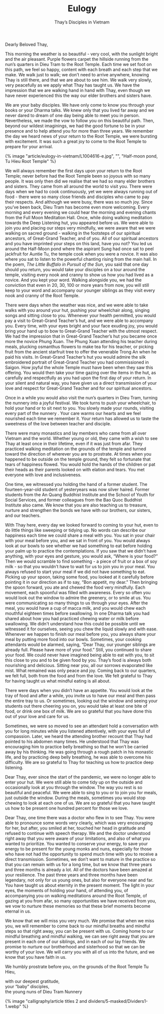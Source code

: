 ﻿---
title: Eulogy
author: Thay’s Disciples in Vietnam
---
<!-- author: Young nuns of Dieu Tram Nunnery -->

Dearly Beloved Thay,

This morning the weather is so beautiful - very cool, with the sunlight bright and the air pleasant. Purple flowers carpet the hillside running from the nun’s quarters in Dieu Tram to the Root Temple. Each time we set foot on this path, we feel so happy, content with each breath and each step that we make. We walk just to walk; we don’t need to arrive anywhere, knowing Thay is still there, and that we are about to see him. We walk very slowly, very peacefully as we apply what Thay has taught us. We have the impression that we are walking hand in hand with Thay, even though we have never experienced this the way our elder brothers and sisters have.

We are your baby disciples. We have only come to know you through your books or your Dharma talks. We knew only that you lived far away and we never dared to dream of one day being able to meet you in person. Nevertheless, we made the vow to follow you on this beautiful path. Then, beyond our wildest imaginings, we had the good fortune to be in your presence and to help attend you for more than three years. We remember the day we heard news of your return to the Root Temple, we were bursting with excitement. It was such a great joy to come to the Root Temple to prepare for your arrival.

{% image "article/eulogy-in-vietnam/L1004616-e.jpg", "", "Half-moon pond, Tu Hieu Root Temple" %}

We will always remember the first days upon your return to the Root Temple; never before had the Root Temple been so joyous with so many people. It was only then did we realise that we had so many elder brothers and sisters. They came from all around the world to visit you. There were days when we had to cook continuously, yet we were always running out of food - there were so many close friends and disciples who came to pay their respects. And although we were busy, there was so much joy. Since you’ve been back, Dieu Tram has become even more welcoming. Every morning and every evening we could hear the morning and evening chants from the Full Moon Meditation Hall. Once, while doing walking meditation towards the Deep Listening hut, you appeared before us. We were able to join you and placing our steps very mindfully, we were aware that we were walking on sacred ground - walking in the footsteps of our spiritual ancestors, of Great-Grand Teacher, and of you. All of our spiritual ancestors and you have imprinted your steps on this land, have you not? You led us around the Half-Moon pond where the aspirant Sung had once sat to peel jackfruit for Auntie Tu, the temple cook when you were a novice. It was also where you sat to listen to the powerful chanting rising from the main hall. In the poem, *The Little Buffalo in Pursuit of the Sun*, you said that one day should you return, you would take your disciples on a tour around the temple, visiting every nook and cranny to show us how you had lived as a novice. And you kept your word. Walking alongside you, we had the conviction that even in 20, 30, 100 or more years from now, you will still keep to your word and accompany our younger siblings as they visit every nook and cranny of the Root Temple.

There were days when the weather was nice, and we were able to take walks with you around your hut, pushing your wheelchair along, singing songs and sitting close to you. Whenever your health permitted, you would pay a visit to Great-Grand Teacher’s hut, and we were able to accompany you. Every time, with your eyes bright and your face exuding joy, you would bring your hand up to bow to Great-Grand Teacher with the utmost respect. We had the impression that in Great-Grand Teacher’s hut you became once more the novice Phung Xuan. The Phung Xuan attending his teacher during meals, plucking osmanthus flowers to make tea for his teacher, or picking fruit from the ancient starfruit tree to offer the venerable Trong An when he paid his visits. In Great-Grand Teacher’s hut you would admire the silk embroidered portrait of Great-Grand Teacher you had commissioned in Saigon. How joyful the whole Temple must have been when they saw this offering. You would then take your time gazing over the items in the hut, as carefully and respectfully as you had upon the first day of your return. In your silent and natural way, you have given us a direct transmission of your love and respect for Great-Grand Teacher and for our spiritual ancestors.

Once in a while you would also visit the nun’s quarters in Dieu Tram, turning the nunnery into a joyful festival. We took turns to push your wheelchair, to hold your hand or to sit next to you. You slowly made your rounds, visiting every part of the nunnery . Your care warms our hearts and we feel nourished each time we remember it. Your return has allowed us to taste the sweetness of the love between teacher and disciple.

There were many monastics and lay members who came from all over Vietnam and the world. Whether young or old, they came with a wish to see Thay at least once in their lifetime, even if it was just from afar. They practiced walking meditation on the grounds of the temple and turned toward the direction of wherever you are to prostrate. At times when you happened to be outside on the temple ground, they felt so fortunate that tears of happiness flowed. You would hold the hands of the children or pat their heads as their parents looked on with elation and tears. You met everyone with love and inclusiveness.

One time, we witnessed you holding the hand of a former student. The fourteen-year-old student of yesteryears was now silver haired. Former students from the An Quang Buddhist Institute and the School of Youth for Social Services, and former colleagues from the Bao Quoc Buddhist Institute also came. We know that you are also teaching us to treasure, nurture and strengthen the bonds we have with our brothers, our sisters, and our teachers.

With Thay here, every day we looked forward to coming to your hut, even to do little things like sweeping or tidying up. No words can describe our happiness each time we could share a meal with you. You sat in your chair with your meal before you, and we sat in front of you. You would always look at our bowls to see whether we had something to eat before holding your palm up to practice the contemplations. If you saw that we didn’t have anything, with your eyes and gesture, you would ask, “Where is your food?” Then we would scramble to find something - a piece of fruit or a box of soy milk - so that you wouldn’t have to wait for us to join you in your meal. You always refused to start your meal if we did not have something to eat. Picking up your spoon, taking some food, you looked at it carefully before pointing it in our direction as if to say, “Bon appetit, my dear.” Then bringing the spoon forward, you ate and chewed the food very mindfully. Each movement, each spoonful was filled with awareness. Every so often you would look out the window to admire the greenery, or to smile at us. You were communicating so many things to us through your eyes. After the meal, you would have a cup of macca milk, and you would chew each mouthful eighteen times before swallowing. In one Dharma talk you had shared about how you had practiced chewing water or milk before swallowing. We didn't understand how this could be possible until we witnessed it for ourselves, seeing you chew the liquid slowly and with ease. Whenever we happen to finish our meal before you, you always share your meal by putting more food into our bowls. Sometimes, your cooking attendants would be alarmed, saying, “Dear Thay, our younger siblings are already full. Please have more of your food.” Still, you continued to share your food. We could never have imagined being able to eat with you, to sit this close to you and to be given food by you. Thay’s food is always both nourishing and delicious. Sitting near you, all our sorrows evaporated like mist. What remained was only peace and joy. Coming back to our quarters, we felt full, both from the food and from the love. We felt grateful to Thay for having taught us what mindful eating is all about.

There were days when you didn’t have an appetite. You would look at the tray of food and after a while, you invite us to have our meal and then pass the entire tray to us. Or sometimes, looking out the window and seeing your students out there cheering you on, you would take at least one bite of food, or drink one box of milk. We are so grateful that you have done this out of your love and care for us.

Sometimes, we were so moved to see an attendant hold a conversation with you for long minutes while you listened attentively, with your eyes full of compassion. Later, we heard the attending brother recount that Thay had pointed to his abdomen many times. He understood that Thay was encouraging him to practice belly breathing so that he won’t be carried away by his thinking. He was going through a rough patch in his monastic life, and by practicing deep belly breathing, he was able to overcome his difficulty. We are so grateful to Thay for teaching us how to practice deep listening.

Dear Thay, ever since the start of the pandemic, we were no longer able to enter your hut. We were still able to come tidy up on the outside and occasionally look at you through the window. The way you rest is so beautiful and peaceful. We were able to sing to you or to join you for meals, just outside the window. During the meals, sometimes you would stop chewing to look at each one of us. We are so grateful that you have taught us how to be present one hundred percent for those we love.

Dear Thay, one time there was a doctor who flew in to see Thay. You were able to pronounce some words very clearly, which was very encouraging for her, but after, you smiled at her, touched her head in gratitude and refused to continue with speech therapy. We and the doctor understood right away that you were aware of your limitations, and also of what you wanted to prioritize. You wanted to conserve your energy, to save your energy to be present for the young monks and nuns, especially for those who have not had the opportunity to spend much time with you to receive a direct transmission. Sometimes, we don’t want to mature in the practice so that you can remain with us for a long time, but we know that three years and three months is already a lot. All of the doctors have been amazed at your resilience. The past three years and three months have been legendary, not only for us young ones, but also for everyone near and far. You have taught us about eternity in the present moment. The light in your eyes, the moments of holding your hand, of attending you, of accompanying you on walking meditations around the Root Temple, of gazing at you from afar, so many opportunities we have received from you, we vow to nurture these memories so that these brief moments become eternal in us.

We know that we will miss you very much. We promise that when we miss you, we will remember to come back to our mindful breaths and mindful steps so that right away, you can be present with us. Coming home to our mindful breathing and mindful walking, we can see right away that you are present in each one of our siblings, and in each of our lay friends. We promise to nurture our brotherhood and sisterhood so that we can be worthy of your love. We will carry you with all of us into the future, and we know that you have faith in us.

We humbly prostrate before you, on the grounds of the Root Temple Tu Hieu,

<p class="signoff"><span class="signoff-lvl-1">with our deepest gratitude,</span><br/>
<span class="signoff-lvl-2">your “baby” disciples,<br/>
the young nuns of Dieu Tram Nunnery</span></p>

<div class="article-end"></div>

{% image "calligraphy/article titles 2 and dividers/5-masked/Dividers1-1.webp" %}
